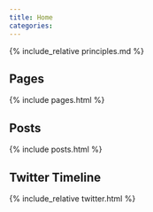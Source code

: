 ```yaml
---
title: Home
categories:
---
```


{% include_relative principles.md %}

## Pages

{% include pages.html %}

## Posts

{% include posts.html %}

## Twitter Timeline

{% include_relative twitter.html %}

